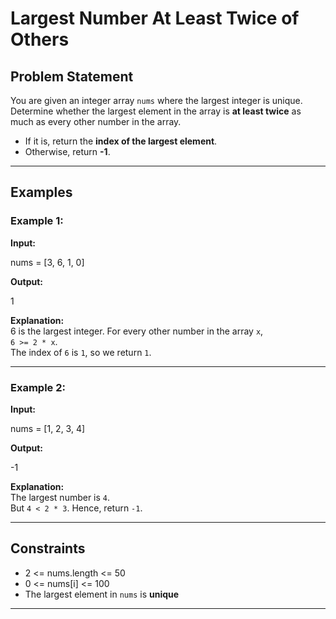 # Largest Number At Least Twice of Others

## Problem Statement
You are given an integer array `nums` where the largest integer is unique.  
Determine whether the largest element in the array is **at least twice** as much as every other number in the array.  

- If it is, return the **index of the largest element**.  
- Otherwise, return **-1**.  

---

## Examples

### Example 1:
**Input:**  

nums = [3, 6, 1, 0]

**Output:**  

1

**Explanation:**  
6 is the largest integer. For every other number in the array `x`,  
`6 >= 2 * x`.  
The index of `6` is `1`, so we return `1`.

---

### Example 2:
**Input:**  

nums = [1, 2, 3, 4]

**Output:**  

-1

**Explanation:**  
The largest number is `4`.  
But `4 < 2 * 3`. Hence, return `-1`.

---

## Constraints
- 2 <= nums.length <= 50
- 0 <= nums[i] <= 100
- The largest element in `nums` is **unique**  

---
